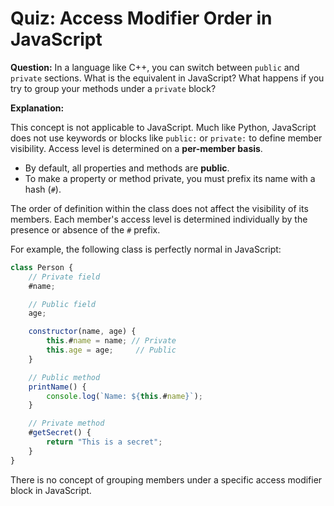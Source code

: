 # Quiz: Access Modifier Order in JavaScript

**Question:** In a language like C++, you can switch between `public` and `private` sections. What is the equivalent in JavaScript? What happens if you try to group your methods under a `private` block?

**Explanation:**

This concept is not applicable to JavaScript. Much like Python, JavaScript does not use keywords or blocks like `public:` or `private:` to define member visibility. Access level is determined on a **per-member basis**.

-   By default, all properties and methods are **public**.
-   To make a property or method private, you must prefix its name with a hash (`#`).

The order of definition within the class does not affect the visibility of its members. Each member's access level is determined individually by the presence or absence of the `#` prefix.

For example, the following class is perfectly normal in JavaScript:

```javascript
class Person {
    // Private field
    #name;

    // Public field
    age;

    constructor(name, age) {
        this.#name = name; // Private
        this.age = age;     // Public
    }

    // Public method
    printName() {
        console.log(`Name: ${this.#name}`);
    }

    // Private method
    #getSecret() {
        return "This is a secret";
    }
}
```

There is no concept of grouping members under a specific access modifier block in JavaScript.
